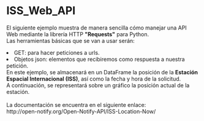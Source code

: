 # ISS_Web_API
El siguiente ejemplo muestra de manera sencilla cómo manejar una API Web mediante la librería HTTP <b>"Requests"</b> para Python.<br>
Las herramientas básicas que se van a usar serán:<br>
<li>GET: para hacer peticiones a urls. 
<li>Objetos json: elementos que recibiremos como respuesta a nuestra petición.<br>
En este ejemplo, se almacenará en un DataFrame la posición de la <b>Estación Espacial Internacional (ISS)</b>, así como la fecha y hora de la solicitud. <br>
A continuación, se representará sobre un gráfico la posición actual de la estación.<br><br>
La documentación se encuentra en el siguiente enlace:<br>
http://open-notify.org/Open-Notify-API/ISS-Location-Now/
